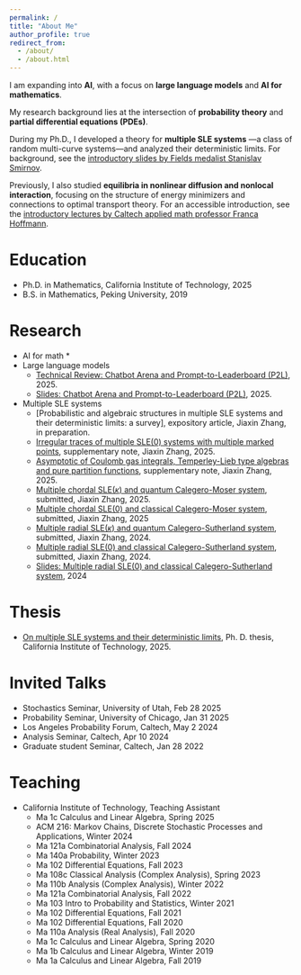 ```yaml
---
permalink: /
title: "About Me"
author_profile: true
redirect_from: 
  - /about/
  - /about.html
---
```


I am expanding into **AI**, with a focus on **large language models** and **AI for mathematics**.

My research background lies at the intersection of **probability theory** and **partial differential equations (PDEs)**.

During my Ph.D., I developed a theory for **multiple SLE systems** —a class of random multi-curve systems—and analyzed their deterministic limits. For background, see the [introductory slides by Fields medalist Stanislav Smirnov](https://www.unige.ch/~smirnov/slides/index.html).

Previously, I also studied **equilibria in nonlinear diffusion and nonlocal interaction**, focusing on the structure of energy minimizers and connections to optimal transport theory. For an accessible introduction, see the  [introductory lectures by Caltech applied math professor Franca Hoffmann](https://mm.math.cmu.edu/recordings/cna/franca_hoffmann_small.mp4).

Education
======
* Ph.D. in Mathematics, California Institute of Technology, 2025
* B.S. in Mathematics, Peking University, 2019

Research
======
* AI for math
  *
* Large language models
  * [Technical Review: Chatbot Arena and Prompt-to-Leaderboard (P2L)](https://github.com/jiaxinzhang2/LLM-router/blob/main/technical_review.md), 2025.
  * [Slides: Chatbot Arena and Prompt-to-Leaderboard (P2L)](https://github.com/jiaxinzhang2/LLM-router/blob/main/p2l_slides.pdf), 2025.
* Multiple SLE systems
  * [Probabilistic and algebraic structures in multiple SLE systems and their deterministic limits: a survey], expository article, Jiaxin Zhang, in preparation.
  * [Irregular traces of multiple SLE(0) systems with multiple marked points](https://arxiv.org/abs/2506.07513), supplementary note, Jiaxin Zhang, 2025.
  * [Asymptotic of Coulomb gas integrals, Temperley-Lieb type algebras and pure partition functions](https://arxiv.org/abs/2506.01306), supplementary note, Jiaxin Zhang, 2025.
  * [Multiple chordal SLE($\kappa$) and quantum Calegero-Moser system](https://arxiv.org/abs/2505.16093), submitted, Jiaxin Zhang, 2025.
  * [Multiple chordal SLE(0) and classical Calegero-Moser system](https://arxiv.org/pdf/2505.17129), submitted, Jiaxin Zhang, 2025
  * [Multiple radial SLE($\kappa$) and quantum Calegero-Sutherland system](https://arxiv.org/abs/2505.14762), submitted, Jiaxin Zhang, 2024.
  * [Multiple radial SLE(0) and classical Calegero-Sutherland system](https://arxiv.org/abs/2410.21544), submitted, Jiaxin Zhang, 2024.
  * [Slides: Multiple radial SLE(0) and classical Calegero-Sutherland system](https://github.com/jiaxinzhang2/jiaxinzhang2.github.io/blob/master/_talks/On_multiple_SLE_systems_and_their_deterministic_limits.pdf), 2024


Thesis
======
 * [On multiple SLE systems and their deterministic limits]([https://drive.google.com/file/d/1NHtQDo4AJI99IJ8VPE3uWXslpAo2eEQh/view?usp=sharing]), Ph. D. thesis, California Institute of Technology, 2025.

Invited Talks
======
* Stochastics Seminar, University of Utah, Feb 28 2025
* Probability Seminar, University of Chicago, Jan 31 2025
* Los Angeles Probability Forum, Caltech, May 2 2024
* Analysis Seminar, Caltech, Apr 10 2024
* Graduate student Seminar, Caltech, Jan 28 2022

Teaching
=======
* California Institute of Technology, Teaching Assistant
  * Ma 1c Calculus and Linear Algebra, Spring 2025
  * ACM 216: Markov Chains, Discrete Stochastic Processes and Applications, Winter 2024
  * Ma 121a Combinatorial Analysis, Fall 2024
  * Ma 140a Probability, Winter 2023
  * Ma 102 Differential Equations, Fall 2023
  * Ma 108c Classical Analysis (Complex Analysis), Spring 2023
  * Ma 110b Analysis (Complex Analysis), Winter 2022
  * Ma 121a Combinatorial Analysis, Fall 2022
  * Ma 103 Intro to Probability and Statistics, Winter 2021 
  * Ma 102 Differential Equations, Fall 2021
  * Ma 102 Differential Equations, Fall 2020
  * Ma 110a Analysis (Real Analysis), Fall 2020
  * Ma 1c Calculus and Linear Algebra, Spring 2020
  * Ma 1b Calculus and Linear Algebra, Winter 2019
  * Ma 1a Calculus and Linear Algebra, Fall 2019
